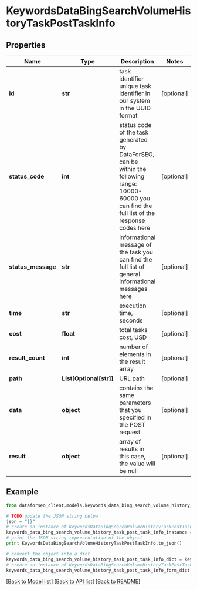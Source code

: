 # KeywordsDataBingSearchVolumeHistoryTaskPostTaskInfo


## Properties

Name | Type | Description | Notes
------------ | ------------- | ------------- | -------------
**id** | **str** | task identifier unique task identifier in our system in the UUID format | [optional] 
**status_code** | **int** | status code of the task generated by DataForSEO, can be within the following range: 10000-60000 you can find the full list of the response codes here | [optional] 
**status_message** | **str** | informational message of the task you can find the full list of general informational messages here | [optional] 
**time** | **str** | execution time, seconds | [optional] 
**cost** | **float** | total tasks cost, USD | [optional] 
**result_count** | **int** | number of elements in the result array | [optional] 
**path** | **List[Optional[str]]** | URL path | [optional] 
**data** | **object** | contains the same parameters that you specified in the POST request | [optional] 
**result** | **object** | array of results in this case, the value will be null | [optional] 

## Example

```python
from dataforseo_client.models.keywords_data_bing_search_volume_history_task_post_task_info import KeywordsDataBingSearchVolumeHistoryTaskPostTaskInfo

# TODO update the JSON string below
json = "{}"
# create an instance of KeywordsDataBingSearchVolumeHistoryTaskPostTaskInfo from a JSON string
keywords_data_bing_search_volume_history_task_post_task_info_instance = KeywordsDataBingSearchVolumeHistoryTaskPostTaskInfo.from_json(json)
# print the JSON string representation of the object
print KeywordsDataBingSearchVolumeHistoryTaskPostTaskInfo.to_json()

# convert the object into a dict
keywords_data_bing_search_volume_history_task_post_task_info_dict = keywords_data_bing_search_volume_history_task_post_task_info_instance.to_dict()
# create an instance of KeywordsDataBingSearchVolumeHistoryTaskPostTaskInfo from a dict
keywords_data_bing_search_volume_history_task_post_task_info_form_dict = keywords_data_bing_search_volume_history_task_post_task_info.from_dict(keywords_data_bing_search_volume_history_task_post_task_info_dict)
```
[[Back to Model list]](../README.md#documentation-for-models) [[Back to API list]](../README.md#documentation-for-api-endpoints) [[Back to README]](../README.md)


